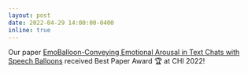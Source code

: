 ```yaml
---
layout: post
date: 2022-04-29 14:00:00-0400
inline: true
---
```


Our paper [EmoBalloon-Conveying Emotional Arousal in Text Chats with Speech Balloons](https://dl.acm.org/doi/abs/10.1145/3491102.3501920)
received Best Paper Award :trophy: at CHI 2022!